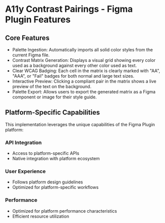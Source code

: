 # A11y Contrast Pairings - Figma Plugin Features

## Core Features
- Palette Ingestion: Automatically imports all solid color styles from the current Figma file.
- Contrast Matrix Generation: Displays a visual grid showing every color used as a background against every other color used as text.
- Clear WCAG Badging: Each cell in the matrix is clearly marked with "AA", "AAA", or "Fail" badges for both normal and large text sizes.
- Interactive Preview: Clicking a compliant pair in the matrix shows a live preview of the text on the background.
- Palette Export: Allows users to export the generated matrix as a Figma component or image for their style guide.

## Platform-Specific Capabilities
This implementation leverages the unique capabilities of the Figma Plugin platform:

### API Integration
- Access to platform-specific APIs
- Native integration with platform ecosystem

### User Experience
- Follows platform design guidelines
- Optimized for platform-specific workflows

### Performance
- Optimized for platform performance characteristics
- Efficient resource utilization
